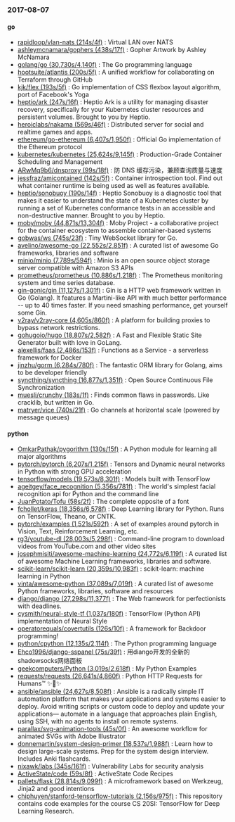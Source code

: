 ### 2017-08-07

#### go
* [rapidloop/vlan-nats (214s/4f)](https://github.com/rapidloop/vlan-nats) : Virtual LAN over NATS
* [ashleymcnamara/gophers (438s/17f)](https://github.com/ashleymcnamara/gophers) : Gopher Artwork by Ashley McNamara
* [golang/go (30,730s/4,140f)](https://github.com/golang/go) : The Go programming language
* [hootsuite/atlantis (200s/5f)](https://github.com/hootsuite/atlantis) : A unified workflow for collaborating on Terraform through GitHub
* [kjk/flex (193s/5f)](https://github.com/kjk/flex) : Go implementation of CSS flexbox layout algorithm, port of Facebook's Yoga
* [heptio/ark (247s/16f)](https://github.com/heptio/ark) : Heptio Ark is a utility for managing disaster recovery, specifically for your Kubernetes cluster resources and persistent volumes. Brought to you by Heptio.
* [heroiclabs/nakama (569s/46f)](https://github.com/heroiclabs/nakama) : Distributed server for social and realtime games and apps.
* [ethereum/go-ethereum (6,407s/1,950f)](https://github.com/ethereum/go-ethereum) : Official Go implementation of the Ethereum protocol
* [kubernetes/kubernetes (25,624s/9,145f)](https://github.com/kubernetes/kubernetes) : Production-Grade Container Scheduling and Management
* [ARwMq9b6/dnsproxy (99s/18f)](https://github.com/ARwMq9b6/dnsproxy) : 防 DNS 缓存污染，兼顾查询质量与速度
* [jessfraz/amicontained (142s/5f)](https://github.com/jessfraz/amicontained) : Container introspection tool. Find out what container runtime is being used as well as features available.
* [heptio/sonobuoy (190s/14f)](https://github.com/heptio/sonobuoy) : Heptio Sonobuoy is a diagnostic tool that makes it easier to understand the state of a Kubernetes cluster by running a set of Kubernetes conformance tests in an accessible and non-destructive manner. Brought to you by Heptio.
* [moby/moby (44,871s/13,304f)](https://github.com/moby/moby) : Moby Project - a collaborative project for the container ecosystem to assemble container-based systems
* [gobwas/ws (745s/23f)](https://github.com/gobwas/ws) : Tiny WebSocket library for Go.
* [avelino/awesome-go (22,552s/2,851f)](https://github.com/avelino/awesome-go) : A curated list of awesome Go frameworks, libraries and software
* [minio/minio (7,789s/594f)](https://github.com/minio/minio) : Minio is an open source object storage server compatible with Amazon S3 APIs
* [prometheus/prometheus (10,886s/1,218f)](https://github.com/prometheus/prometheus) : The Prometheus monitoring system and time series database.
* [gin-gonic/gin (11,127s/1,301f)](https://github.com/gin-gonic/gin) : Gin is a HTTP web framework written in Go (Golang). It features a Martini-like API with much better performance -- up to 40 times faster. If you need smashing performance, get yourself some Gin.
* [v2ray/v2ray-core (4,605s/860f)](https://github.com/v2ray/v2ray-core) : A platform for building proxies to bypass network restrictions.
* [gohugoio/hugo (18,807s/2,582f)](https://github.com/gohugoio/hugo) : A Fast and Flexible Static Site Generator built with love in GoLang.
* [alexellis/faas (2,486s/153f)](https://github.com/alexellis/faas) : Functions as a Service - a serverless framework for Docker
* [jinzhu/gorm (6,284s/780f)](https://github.com/jinzhu/gorm) : The fantastic ORM library for Golang, aims to be developer friendly
* [syncthing/syncthing (16,877s/1,351f)](https://github.com/syncthing/syncthing) : Open Source Continuous File Synchronization
* [muesli/crunchy (183s/1f)](https://github.com/muesli/crunchy) : Finds common flaws in passwords. Like cracklib, but written in Go.
* [matryer/vice (740s/21f)](https://github.com/matryer/vice) : Go channels at horizontal scale (powered by message queues)

#### python
* [OmkarPathak/pygorithm (130s/15f)](https://github.com/OmkarPathak/pygorithm) : A Python module for learning all major algorithms
* [pytorch/pytorch (6,207s/1,215f)](https://github.com/pytorch/pytorch) : Tensors and Dynamic neural networks in Python with strong GPU acceleration
* [tensorflow/models (19,573s/8,301f)](https://github.com/tensorflow/models) : Models built with TensorFlow
* [ageitgey/face_recognition (5,356s/781f)](https://github.com/ageitgey/face_recognition) : The world's simplest facial recognition api for Python and the command line
* [JuanPotato/Tofu (58s/2f)](https://github.com/JuanPotato/Tofu) : The complete opposite of a font
* [fchollet/keras (18,356s/6,578f)](https://github.com/fchollet/keras) : Deep Learning library for Python. Runs on TensorFlow, Theano, or CNTK.
* [pytorch/examples (1,521s/592f)](https://github.com/pytorch/examples) : A set of examples around pytorch in Vision, Text, Reinforcement Learning, etc.
* [rg3/youtube-dl (28,003s/5,298f)](https://github.com/rg3/youtube-dl) : Command-line program to download videos from YouTube.com and other video sites
* [josephmisiti/awesome-machine-learning (24,772s/6,119f)](https://github.com/josephmisiti/awesome-machine-learning) : A curated list of awesome Machine Learning frameworks, libraries and software.
* [scikit-learn/scikit-learn (20,359s/10,983f)](https://github.com/scikit-learn/scikit-learn) : scikit-learn: machine learning in Python
* [vinta/awesome-python (37,089s/7,019f)](https://github.com/vinta/awesome-python) : A curated list of awesome Python frameworks, libraries, software and resources
* [django/django (27,298s/11,377f)](https://github.com/django/django) : The Web framework for perfectionists with deadlines.
* [cysmith/neural-style-tf (1,037s/180f)](https://github.com/cysmith/neural-style-tf) : TensorFlow (Python API) implementation of Neural Style
* [operatorequals/covertutils (126s/10f)](https://github.com/operatorequals/covertutils) : A framework for Backdoor programming!
* [python/cpython (12,135s/2,114f)](https://github.com/python/cpython) : The Python programming language
* [Ehco1996/django-sspanel (75s/39f)](https://github.com/Ehco1996/django-sspanel) : 用diango开发的全新的shadowsocks网络面板
* [geekcomputers/Python (3,019s/2,618f)](https://github.com/geekcomputers/Python) : My Python Examples
* [requests/requests (26,641s/4,860f)](https://github.com/requests/requests) : Python HTTP Requests for Humans™ ✨🍰✨
* [ansible/ansible (24,627s/8,508f)](https://github.com/ansible/ansible) : Ansible is a radically simple IT automation platform that makes your applications and systems easier to deploy. Avoid writing scripts or custom code to deploy and update your applications— automate in a language that approaches plain English, using SSH, with no agents to install on remote systems.
* [parallax/svg-animation-tools (45s/0f)](https://github.com/parallax/svg-animation-tools) : An awesome workflow for animated SVGs with Adobe Illustrator
* [donnemartin/system-design-primer (18,537s/1,988f)](https://github.com/donnemartin/system-design-primer) : Learn how to design large-scale systems. Prep for the system design interview. Includes Anki flashcards.
* [nixawk/labs (345s/161f)](https://github.com/nixawk/labs) : Vulnerability Labs for security analysis
* [ActiveState/code (59s/8f)](https://github.com/ActiveState/code) : ActiveState Code Recipes
* [pallets/flask (28,814s/9,099f)](https://github.com/pallets/flask) : A microframework based on Werkzeug, Jinja2 and good intentions
* [chiphuyen/stanford-tensorflow-tutorials (2,156s/975f)](https://github.com/chiphuyen/stanford-tensorflow-tutorials) : This repository contains code examples for the course CS 20SI: TensorFlow for Deep Learning Research.

